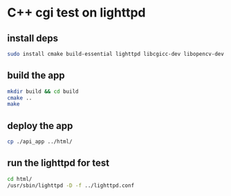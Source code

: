 # C++ cgi test on lighttpd

## install deps
```sh
sudo install cmake build-essential lighttpd libcgicc-dev libopencv-dev
```

## build the app
```sh
mkdir build && cd build
cmake ..
make
```

## deploy the app
```sh
cp ./api_app ../html/
```

## run the lighttpd for test
```sh
cd html/
/usr/sbin/lighttpd -D -f ../lighttpd.conf
```